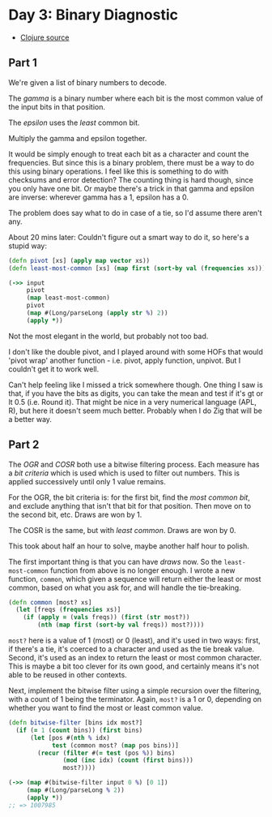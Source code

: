 # Day 3: Binary Diagnostic

* [Clojure source](./clojure/src/aoc2021/day03.clj)

## Part 1

We're given a list of binary numbers to decode.

The _gamma_ is a binary number where each bit is the most common value of the input bits in that position.

The _epsilon_ uses the _least_ common bit.

Multiply the gamma and epsilon together.

It would be simply enough to treat each bit as a character and count the frequencies. But since this is a binary problem, there must be a way to do this using binary operations. I feel like this is something to do with checksums and error detection? The counting thing is hard though, since you only have one bit. Or maybe there's a trick in that gamma and epsilon are inverse: wherever gamma has a 1, epsilon has a 0.

The problem does say what to do in case of a tie, so I'd assume there aren't any.

About 20 mins later: Couldn't figure out a smart way to do it, so here's a stupid way:

``` clojure
(defn pivot [xs] (apply map vector xs))
(defn least-most-common [xs] (map first (sort-by val (frequencies xs))))

(->> input
     pivot
     (map least-most-common)
     pivot
     (map #(Long/parseLong (apply str %) 2))
     (apply *))
```

Not the most elegant in the world, but probably not too bad.

I don't like the double pivot, and I played around with some HOFs that would 'pivot wrap' another function - i.e. pivot, apply function, unpivot. But I couldn't get it to work well.

Can't help feeling like I missed a trick somewhere though. One thing I saw is that, if you have the bits as digits, you can take the mean and test if it's gt or lt 0.5 (i.e. Round it). That might be nice in a very numerical language (APL, R), but here it doesn't seem much better. Probably when I do Zig that will be a better way.

## Part 2

The _OGR_ and _COSR_ both use a bitwise filtering process. Each measure has a _bit criteria_ which is used which is used to filter out numbers. This is applied successively until only 1 value remains.

For the OGR, the bit criteria is: for the first bit, find the _most common bit_, and exclude anything that isn't that bit for that position. Then move on to the second bit, etc. Draws are won by 1.

The COSR is the same, but with _least common_. Draws are won by 0.

This took about half an hour to solve, maybe another half hour to polish.

The first important thing is that you can have _draws_ now. So the `least-most-common` function from above is no longer enough. I wrote a new function, `common`, which given a sequence will return either the least or most common, based on what you ask for, and will handle the tie-breaking.

``` clojure
(defn common [most? xs]
  (let [freqs (frequencies xs)]
    (if (apply = (vals freqs)) (first (str most?))
        (nth (map first (sort-by val freqs)) most?))))
```

`most?` here is a value of 1 (most) or 0 (least), and it's used in two ways: first, if there's a tie, it's coerced to a character and used as the tie break value. Second, it's used as an index to return the least or most common character. This is maybe a bit too clever for its own good, and certainly means it's not able to be reused in other contexts.

Next, implement the bitwise filter using a simple recursion over the filtering, with a count of 1 being the terminator. Again, `most?` is a 1 or 0, depending on whether you want to find the most or least common value.

``` clojure
(defn bitwise-filter [bins idx most?]
  (if (= 1 (count bins)) (first bins)
      (let [pos #(nth % idx)
            test (common most? (map pos bins))]
        (recur (filter #(= test (pos %)) bins)
               (mod (inc idx) (count (first bins)))
               most?))))

(->> (map #(bitwise-filter input 0 %) [0 1])
     (map #(Long/parseLong % 2))
     (apply *))
;; => 1007985
```

